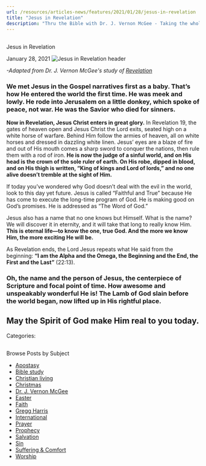 ```yaml
---
url: /resources/articles-news/features/2021/01/28/jesus-in-revelation
title: "Jesus in Revelation"
description: "Thru the Bible with Dr. J. Vernon McGee - Taking the whole Word to the whole world"
---
```







## 
 Jesus in Revelation


January 28, 2021
![](https://ttb.org/images/default-source/jesus-in/jesus-in-revelation-headerb1aff6c8-84c2-446a-9f9c-916b511c24df.jpg?sfvrsn=dbb81f16_2 "Jesus in Revelation header")




*-Adapted from Dr. J. Vernon McGee's study of* [*Revelation*](/resources/study-guides/revelation-study-guide)  


### We met Jesus in the Gospel narratives first as a baby. That’s how He entered the world the first time. He was meek and lowly. He rode into Jerusalem on a little donkey, which spoke of peace, not war. He was the Savior who died for sinners.

**Now in Revelation, Jesus Christ enters in great glory.** In Revelation 19, the gates of heaven open and Jesus Christ the Lord exits, seated high on a white horse of warfare. Behind Him follow the armies of heaven, all on white horses and dressed in dazzling white linen. Jesus’ eyes are a blaze of fire and out of His mouth comes a sharp sword to conquer the nations, then rule them with a rod of iron. **He is now the judge of a sinful world, and on His head is the crown of the sole ruler of earth. On His robe, dipped in blood, and on His thigh is written, “King of kings and Lord of lords,” and no one alive doesn’t tremble at the sight of Him.**

If today you’ve wondered why God doesn’t deal with the evil in the world, look to this day yet future. Jesus is called “Faithful and True” because He has come to execute the long-time program of God. He is making good on God’s promises. He is addressed as “The Word of God.” 

Jesus also has a name that no one knows but Himself. What is the name? We will discover it in eternity, and it will take that long to really know Him. **This is eternal life—to know the one, true God. And the more we know Him, the more exciting He will be.**

As Revelation ends, the Lord Jesus repeats what He said from the beginning: **“I am the Alpha and the Omega, the Beginning and the End, the First and the Last”** (22:13). 

### Oh, the name and the person of Jesus, the centerpiece of Scripture and focal point of time. How awesome and unspeakably wonderful He is! The Lamb of God slain before the world began, now lifted up in His rightful place.

## May the Spirit of God make Him real to you today.



Categories: 









## 
 Browse Posts by Subject


* [Apostasy](/resources/articles-news/-in-tags/tags/Apostasy)
* [Bible study](/resources/articles-news/-in-tags/tags/Bible-study)
* [Christian living](/resources/articles-news/-in-tags/tags/Christian-living)
* [Christmas](/resources/articles-news/-in-tags/tags/Christmas)
* [Dr. J. Vernon McGee](/resources/articles-news/-in-tags/tags/Dr-J-Vernon-McGee)
* [Easter](/resources/articles-news/-in-tags/tags/easter)
* [Faith](/resources/articles-news/-in-tags/tags/Faith)
* [Gregg Harris](/resources/articles-news/-in-tags/tags/Gregg-Harris)
* [International](/resources/articles-news/-in-tags/tags/International)
* [Prayer](/resources/articles-news/-in-tags/tags/prayer)
* [Prophecy](/resources/articles-news/-in-tags/tags/Prophecy)
* [Salvation](/resources/articles-news/-in-tags/tags/Salvation)
* [Sin](/resources/articles-news/-in-tags/tags/sin)
* [Suffering & Comfort](/resources/articles-news/-in-tags/tags/Suffering-Comfort)
* [Worship](/resources/articles-news/-in-tags/tags/worship)






